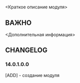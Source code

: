 # <moduleName>

<Краткое описание модуля>

## ВАЖНО

<Дополнительная информация>

## CHANGELOG
### 14.0.1.0.0
[ADD] - создание модуля
